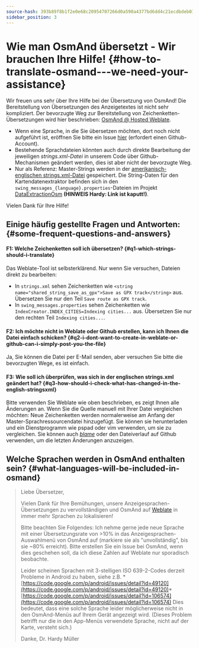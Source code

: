```yaml
---
source-hash: 393b89f8b1f2e0e68c20954707266d0a590a4377bd6dd4c21ecdbdeb01c7e21b
sidebar_position: 3
---
```


# Wie man OsmAnd übersetzt - Wir brauchen Ihre Hilfe! {#how-to-translate-osmand---we-need-your-assistance}


Wir freuen uns sehr über Ihre Hilfe bei der Übersetzung von OsmAnd! Die Bereitstellung von Übersetzungen des Anzeigetextes ist nicht sehr kompliziert. Der bevorzugte Weg zur Bereitstellung von Zeichenketten-Übersetzungen wird hier beschrieben: [OsmAnd @ Hosted Weblate](https://hosted.weblate.org/projects/osmand/).

* Wenn eine Sprache, in die Sie übersetzen möchten, dort noch nicht aufgeführt ist, eröffnen Sie bitte ein Issue [hier](https://github.com/osmandapp/Osmand/issues) (erfordert einen Github-Account).
* Bestehende Sprachdateien könnten auch durch direkte Bearbeitung der jeweiligen _strings.xml-Datei_ in unserem Code über Github-Mechanismen geändert werden, dies ist aber nicht der bevorzugte Weg.
* Nur als Referenz: Master-Strings werden in der [amerikanisch-englischen strings.xml-Datei](https://github.com/osmandapp/Osmand/blob/master/OsmAnd/res/values/strings.xml) gespeichert. Die String-Daten für den Kartendatenextraktor befinden sich in den `swing_messages_{language}.properties`-Dateien im Projekt [DataExtractionOsm](https://github.com/osmandapp/Osmand/tree/master/DataExtractionOSM/src/net/osmand/swing) **(HINWEIS Hardy: Link ist kaputt!)**.

Vielen Dank für Ihre Hilfe!

## Einige häufig gestellte Fragen und Antworten: {#some-frequent-questions-and-answers}

#### F1: Welche Zeichenketten soll ich übersetzen? {#q1-which-strings-should-i-translate}
Das Weblate-Tool ist selbsterklärend. Nur wenn Sie versuchen, Dateien direkt zu bearbeiten:
* In `strings.xml` sehen Zeichenketten wie `<string name="shared_string_save_as_gpx">Save as GPX track</string>` aus. Übersetzen Sie nur den Teil `Save route as GPX track`.
* In `swing_messages.properties` sehen Zeichenketten wie `IndexCreator.INDEX_CITIES=Indexing cities...` aus. Übersetzen Sie nur den rechten Teil `Indexing cities...`.

#### F2: Ich möchte nicht in Weblate oder Github erstellen, kann ich Ihnen die Datei einfach schicken? {#q2-i-dont-want-to-create-in-weblate-or-github-can-i-simply-post-you-the-file}
Ja, Sie können die Datei per E-Mail senden, aber versuchen Sie bitte die bevorzugten Wege, es ist einfach.

#### F3: Wie soll ich überprüfen, was sich in der __englischen strings.xml__ geändert hat? {#q3-how-should-i-check-what-has-changed-in-the-english-stringsxml}
Bitte verwenden Sie Weblate wie oben beschrieben, es zeigt Ihnen alle Änderungen an. Wenn Sie die Quelle manuell mit Ihrer Datei vergleichen möchten: Neue Zeichenketten werden normalerweise am Anfang der Master-Sprachressourcendatei hinzugefügt. Sie können sie herunterladen und ein Dienstprogramm wie pspad oder vim verwenden, um sie zu vergleichen. Sie können auch *[blame](https://github.com/osmandapp/Osmand/blame/master/OsmAnd/res/values/strings.xml)* oder den Dateiverlauf auf Github verwenden, um die letzten Änderungen anzuzeigen.

## Welche Sprachen werden in OsmAnd enthalten sein? {#what-languages-will-be-included-in-osmand}

> Liebe Übersetzer,
>
> Vielen Dank für Ihre Bemühungen, unsere Anzeigesprachen-Übersetzungen zu vervollständigen und OsmAnd auf [Weblate](https://hosted.weblate.org/projects/osmand/) in immer mehr Sprachen zu lokalisieren!
>
> Bitte beachten Sie Folgendes: Ich nehme gerne jede neue Sprache mit einer Übersetzungsrate von >10% in das Anzeigesprachen-Auswahlmenü von OsmAnd auf (markiere sie als "unvollständig", bis sie ~80% erreicht). Bitte erstellen Sie ein Issue bei OsmAnd, wenn dies geschehen soll, da ich diese Zahlen auf Weblate nur sporadisch beobachte.
>
> Leider scheinen Sprachen mit 3-stelligen ISO 639-2-Codes derzeit Probleme in Android zu haben, siehe z.B. * [https://code.google.com/p/android/issues/detail?id=49120](https://code.google.com/p/android/issues/detail?id=49120)* [https://code.google.com/p/android/issues/detail?id=106574](https://code.google.com/p/android/issues/detail?id=106574)
> Dies bedeutet, dass eine solche Sprache leider möglicherweise nicht in den OsmAnd-Menüs auf Ihrem Gerät angezeigt wird. (Dieses Problem betrifft nur die in den App-Menüs verwendete Sprache, nicht auf der Karte, versteht sich.)
>
> Danke,
> Dr. Hardy Müller